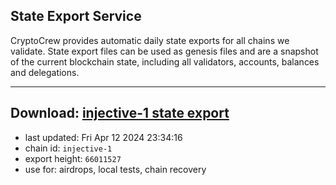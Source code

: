 ## State Export Service
CryptoCrew provides automatic daily state exports for all chains we validate. State export files can be used as genesis files and are a snapshot of the current blockchain state, including all validators, accounts, balances and delegations.

---
**Download: [injective-1 state export](https://dl-eu2.ccvalidators.com/SERVICE/injective/injective-1_export_66011527.json)**
---

- last updated: Fri Apr 12 2024 23:34:16
- chain id: `injective-1`
- export height: `66011527`
- use for: airdrops, local tests, chain recovery
